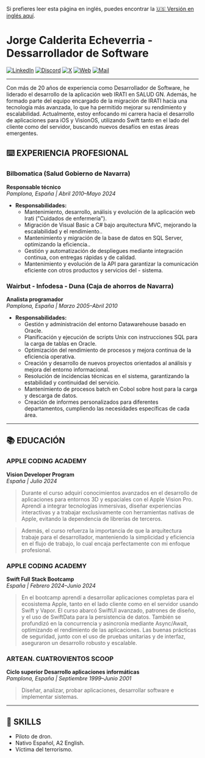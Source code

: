 Si prefieres leer esta página en inglés, puedes encontrar la [🇺🇸 Versión en inglés aquí](README.md).
# Jorge Calderita Echeverria - Dessarrollador de Software

[![LinkedIn](https://img.shields.io/badge/linkekin-0077B5?style=for-the-badge&logo=linkedin&logoColor=white&labelColor=101010)](https://www.linkedin.com/in/jcalderita)
[![Discord](https://img.shields.io/badge/discord-5865F2?style=for-the-badge&logo=discord&logoColor=white&labelColor=101010)](https://discord.com/users/jcalderita)
[![X](https://img.shields.io/badge/X-1DA1F2?style=for-the-badge&logo=x&logoColor=white&labelColor=101010)](https://x.com/jcalderita)
[![Web](https://img.shields.io/badge/website-orange?style=for-the-badge&logo=dev.to&logoColor=white&labelColor=101010)](https://jcalderita.com)
[![Mail](https://img.shields.io/badge/mail-purple?style=for-the-badge&logo=maildotru&logoColor=white&labelColor=101010)](mailto:contacto@jcalderita.com)

---

Con más de 20 años de experiencia como Desarrollador de Software, he liderado el desarrollo de la aplicación web IRATI en SALUD GN. Además, he formado parte del equipo encargado de la migración de IRATI hacia una tecnología más avanzada, lo que ha permitido mejorar su rendimiento y escalabilidad. Actualmente, estoy enfocando mi carrera hacia el desarrollo de aplicaciones para iOS y VisionOS, utilizando Swift tanto en el lado del cliente como del servidor, buscando nuevos desafíos en estas áreas emergentes.

## ⌨️ EXPERIENCIA PROFESIONAL

### Bilbomatica (Salud Gobierno de Navarra)
**Responsable técnico**  
*Pamplona, España | Abril 2010–Mayo 2024*

- **Responsabilidades:**
    - Mantenimiento, desarrollo, análisis y evolución de la aplicación web Irati ("Cuidados de enfermería").
    - Migración de Visual Basic a C# bajo arquitectura MVC, mejorando la escalabilidad y el rendimiento..
    - Mantenimiento y migración de la base de datos en SQL Server, optimizando la eficiencia..
    - Gestión y automatización de despliegues mediante integración continua, con entregas rápidas y de calidad.
    - Mantenimiento y evolución de la API para garantizar la comunicación eficiente con otros productos y servicios del - sistema.

### Wairbut - Infodesa - Duna (Caja de ahorros de Navarra)
**Analista programador**  
*Pamplona, España | Marzo 2005–Abril 2010*

- **Responsabilidades:**
    - Gestión y administración del entorno Datawarehouse basado en Oracle.
    - Planificación y ejecución de scripts Unix con instrucciones SQL para la carga de tablas en Oracle.
    - Optimización del rendimiento de procesos y mejora continua de la eficiencia operativa.
    - Creación y desarrollo de nuevos proyectos orientados al análisis y mejora del entorno informacional.
    - Resolución de incidencias técnicas en el sistema, garantizando la estabilidad y continuidad del servicio.
    - Mantenimiento de procesos batch en Cobol sobre host para la carga y descarga de datos.
    - Creación  de informes personalizados para diferentes departamentos, cumpliendo  las necesidades específicas de cada área.

---

## 📚 EDUCACIÓN

### APPLE CODING ACADEMY
**Vision Developer Program**  
*España | Julio 2024*
> Durante el curso adquirí conocimientos avanzados en el desarrollo de aplicaciones para entornos 3D y espaciales con el Apple Vision Pro. Aprendí a integrar tecnologías inmersivas, diseñar experiencias interactivas y a trabajar exclusivamente con herramientas nativas de Apple, evitando la dependencia de librerías de terceros.

> Además, el curso refuerza la importancia de que la arquitectura trabaje para el desarrollador, manteniendo la simplicidad y eficiencia en el flujo de trabajo, lo cual encaja perfectamente con mi enfoque profesional.

### APPLE CODING ACADEMY
**Swift Full Stack Bootcamp**  
*España | Febrero 2024–Junio 2024*
> En el bootcamp aprendí a desarrollar aplicaciones completas para el ecosistema Apple, tanto en el lado cliente como en el servidor usando Swift y Vapor. El curso abarcó SwiftUI avanzado, patrones de diseño, y el uso de SwiftData para la persistencia de datos. También se profundizó en la concurrencia y asincronía mediante Async/Await, optimizando el rendimiento de las aplicaciones. Las buenas prácticas de seguridad, junto con el uso de pruebas unitarias y de interfaz, aseguraron un desarrollo robusto y escalable.

### ARTEAN. CUATROVIENTOS SCOOP
**Ciclo superior Desarrollo aplicaciones informáticas**  
*Pamplona, España | Septiembre 1999–Junio 2001*
> Diseñar, analizar, probar aplicaciones, desarrollar software e implementar sistemas.

---

## 🍳 SKILLS

- Piloto de dron.
- Nativo Español, A2 English.
- Víctima del terrorismo.